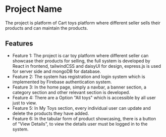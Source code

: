 # Project Name

The project is platform of Cart toys platform where different seller sells their products and can maintain the products.

## Features

- Feature 1: The project is car toy platform where different seller can showcase their products for selling, the full system is developed by React in frontend, tailwindCSS and daisyUI for design, express.js is used for server side and mongoDB for database.
- Feature 2: The system has registration and login system which is implemented by Firebase authentication system.
- Feature 3: In the home page, simply a navbar, a banner section, a category section and other relevant section is developed.
- Feature 4: There are a Option "All toys" which is accessible by all user just to view.
- Feature 5: In My Toys section, every individual user can update and delete the products they have added.
- Feature 6: In the tabular form of product showcasing, there is a button of "View Details", to view the details user must be logged in to the system.




